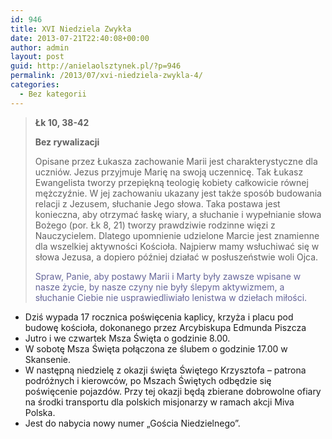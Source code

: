 ```yaml
---
id: 946
title: XVI Niedziela Zwykła
date: 2013-07-21T22:40:08+00:00
author: admin
layout: post
guid: http://anielaolsztynek.pl/?p=946
permalink: /2013/07/xvi-niedziela-zwykla-4/
categories:
  - Bez kategorii
---
```

> **Łk 10, 38-42**
> 
> **Bez rywalizacji**
> 
> Opisane przez Łukasza zachowanie Marii jest charakterystyczne dla uczniów. Jezus przyjmuje Marię na swoją uczennicę. Tak Łukasz Ewangelista tworzy przepiękną teologię kobiety całkowicie równej mężczyźnie. W jej zachowaniu ukazany jest także sposób budowania relacji z Jezusem, słuchanie Jego słowa. Taka postawa jest konieczna, aby otrzymać łaskę wiary, a słuchanie i wypełnianie słowa Bożego (por. Łk 8, 21) tworzy prawdziwie rodzinne więzi z Nauczycielem. Dlatego upomnienie udzielone Marcie jest znamienne dla wszelkiej aktywności Kościoła. Najpierw mamy wsłuchiwać się w słowa Jezusa, a dopiero później działać w posłuszeństwie woli Ojca.
> 
> <span style="color: #666699;">Spraw, Panie, aby postawy Marii i Marty były zawsze wpisane w nasze życie, by nasze czyny nie były ślepym aktywizmem, a słuchanie Ciebie nie usprawiedliwiało lenistwa w dziełach miłości.</span>

  * <span style="font-style: normal;">Dziś wypada 17 rocznica poświęcenia kaplicy, krzyża i placu pod budowę kościoła, dokonanego przez Arcybiskupa Edmunda Piszcza </span>
  * Jutro i we czwartek Msza Święta o godzinie 8.00.
  * <span style="font-style: normal;">W sobotę Msza Święta połączona ze ślubem o godzinie 17.00 w Skansenie.</span>
  * <span style="font-style: normal;">W następną niedzielę z okazji święta Świętego Krzysztofa &#8211; patrona podróżnych i kierowców, po Mszach Świętych odbędzie się poświęcenie pojazdów. Przy tej okazji będą zbierane dobrowolne ofiary na środki transportu dla polskich misjonarzy w ramach akcji Miva Polska. </span>
  * <span style="font-style: normal;">Jest do nabycia nowy numer &#8222;Gościa Niedzielnego&#8221;.</span>